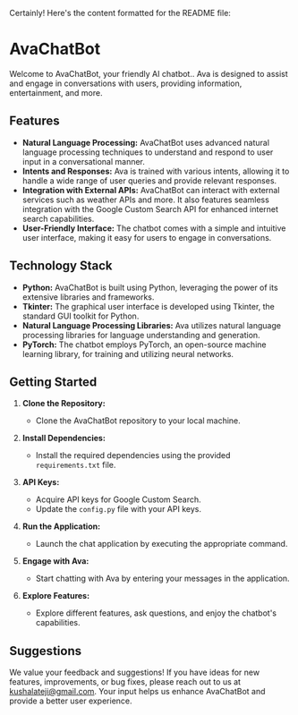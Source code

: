 Certainly! Here's the content formatted for the README file:

# AvaChatBot

Welcome to AvaChatBot, your friendly AI chatbot.. Ava is designed to assist and engage in conversations with users, providing information, entertainment, and more.

## Features

- **Natural Language Processing:** AvaChatBot uses advanced natural language processing techniques to understand and respond to user input in a conversational manner.
- **Intents and Responses:** Ava is trained with various intents, allowing it to handle a wide range of user queries and provide relevant responses.
- **Integration with External APIs:** AvaChatBot can interact with external services such as weather APIs and more. It also features seamless integration with the Google Custom Search API for enhanced internet search capabilities.
- **User-Friendly Interface:** The chatbot comes with a simple and intuitive user interface, making it easy for users to engage in conversations.

## Technology Stack

- **Python:** AvaChatBot is built using Python, leveraging the power of its extensive libraries and frameworks.
- **Tkinter:** The graphical user interface is developed using Tkinter, the standard GUI toolkit for Python.
- **Natural Language Processing Libraries:** Ava utilizes natural language processing libraries for language understanding and generation.
- **PyTorch:** The chatbot employs PyTorch, an open-source machine learning library, for training and utilizing neural networks.

## Getting Started

1. **Clone the Repository:**
   - Clone the AvaChatBot repository to your local machine.

2. **Install Dependencies:**
   - Install the required dependencies using the provided `requirements.txt` file.

3. **API Keys:**
   - Acquire API keys for Google Custom Search.
   - Update the `config.py` file with your API keys.

4. **Run the Application:**
   - Launch the chat application by executing the appropriate command.

5. **Engage with Ava:**
   - Start chatting with Ava by entering your messages in the application.

6. **Explore Features:**
   - Explore different features, ask questions, and enjoy the chatbot's capabilities.

## Suggestions

We value your feedback and suggestions! If you have ideas for new features, improvements, or bug fixes, please reach out to us at kushalateji@gmail.com. Your input helps us enhance AvaChatBot and provide a better user experience.
